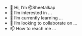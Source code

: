 - 👋 Hi, I’m @Sheetalkap
- 👀 I’m interested in ...
- 🌱 I’m currently learning ...
- 💞️ I’m looking to collaborate on ...
- 📫 How to reach me ...

<!---
Sheetalkap/Sheetalkap is a ✨ special ✨ repository because its `README.md` (this file) appears on your GitHub profile.
You can click the Preview link to take a look at your changes.
--->
